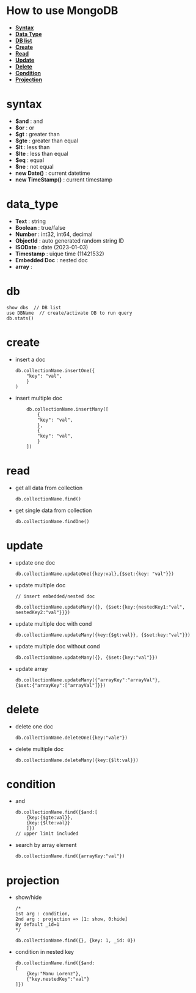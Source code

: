 # How to use MongoDB

+ [**Syntax**](#syntax)
+ [**Data Type**](#data_type)
+ [**DB list**](#db)
+ [**Create**](#create)
+ [**Read**](#read)
+ [**Update**](#update)
+ [**Delete**](#delete)
+ [**Condition**](#condition)
+ [**Projection**](#projection)

# syntax

+ **$and**              : and
+ **$or**               : or
+ **$gt**               : greater than
+ **$gte**              : greater than equal
+ **$lt**               : less than
+ **$lte**              : less than equal
+ **$eq**               : equal
+ **$ne**               : not equal
+ **new Date()**        : current datetime
+ **new TimeStamp()**   : current timestamp

# data_type

+ **Text**          : string
+ **Boolean**       : true/false
+ **Number**        : int32, int64, decimal
+ **ObjectId**      : auto generated random string ID
+ **ISODate**       : date (2023-01-03)
+ **Timestamp**     : uique time (11421532)
+ **Embedded Doc**  : nested doc
+ **array**         :

# db

```mongojs
show dbs  // DB list
use DBName  // create/activate DB to run query
db.stats()
```

# create

+ insert a doc

    ```mongo
    db.collectionName.insertOne({
        "key": "val",
        }
    )
    ```

+ insert multiple doc

    ```mongojs
        db.collectionName.insertMany([
            {
            "key": "val",
            },
            {
            "key": "val",
            }
        ])
    ```

# read

+ get all data from collection

    ```mongojs
    db.collectionName.find()
    ```

+ get single data from collection

    ```mongojs
    db.collectionName.findOne()
    ```

# update

+ update one doc

    ```mongojs
    db.collectionName.updateOne({key:val},{$set:{key: "val"}})
    ```

+ update multiple doc

    ```mongojs
    // insert embedded/nested doc

    db.collectionName.updateMany({}, {$set:{key:{nestedKey1:"val", nestedKey2:"val"}}})
    ```

+ update multiple doc with cond

    ```mongojs
    db.collectionName.updateMany({key:{$gt:val}}, {$set:key:"val"}})
    ```

+ update multiple doc without cond

    ```mongojs
    db.collectionName.updateMany({}, {$set:{key:"val"}})
    ```

+ update array

    ```mongojs
    db.collectionName.updateMany({"arrayKey":"arrayVal"}, 
    {$set:{"arrayKey":["arrayVal"]}})
    ```

# delete

+ delete one doc

    ```mongojs
    db.collectionName.deleteOne({key:"vale"})
    ```

+ delete multiple doc

    ```mongojs
    db.collectionName.deleteMany({key:{$lt:val}})
    ```

# condition

+ and

    ```mongojs
    db.collectionName.find({$and:[
        {key:{$gte:val}},
        {key:{$lte:val}}
        ]})
    // upper limit included
    ```

+ search by array element

    ```mongojs
    db.collectionName.find({arrayKey:"val"})
    ```

# projection

+ show/hide

    ```mongojs
    /*
    1st arg : condition, 
    2nd arg : projection => [1: show, 0:hide]
    By default _id=1
    */

    db.collectionName.find({}, {key: 1, _id: 0})
    ```

+ condition in nested key

    ```mongojs
    db.collectionName.find({$and:
    [
        {key:"Manu Lorenz"}, 
        {"key.nestedKey":"val"}
    ]})
    ```
